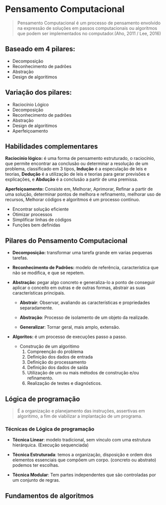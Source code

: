 # Pensamento Computacional

> Pensamento Computacional é um processo de pensamento envolvido na expressão de soluções em passos computacionais ou algoritmos que podem ser implementados no computador.(Aho, 2011 / Lee, 2016)

## Baseado em 4 pilares: 
* Decomposição
* Reconhecimento de padrões
* Abstração
* Design de algoritimos

## Variação dos pilares: 
* Raciocínio Lógico
* Decomposição
* Reconhecimento de padrões
* Abstração
* Design de algoritimos
* Aperfeiçoamento

## Habilidades complementares

**Raciocínio lógico:** é uma forma de pensamento estruturado, o raciocínio, que permite encontrar aa conclusão ou determinar a resolução de um problema, classificado em 3 tipos, **Indução** é a especulação de leis e teorias, **Dedução** é a utilização de leis e teorias para gerar previsões e explicações, e **Abdução** é a conclusão a partir de uma premissa.

**Aperfeiçoamento:** Consiste em, Melhorar, Aprimorar, Refinar a partir de uma solução, determinar pontos de melhora e refinamento, melhorar uso de recursos, Melhorar códigos e algoritmos é um processo contínuo.

* Encontrar solução eficiente
* Otimizar processos
* Simplificar linhas de códigos
* Funções bem definidas

## Pilares do Pensamento Computacional

* **Decomposição:** transformar uma tarefa grande em varias pequenas tarefas.

* **Reconhecimento de Padrões:** modelo de referência, característica que não se modifica, e que se repetem.

* **Abstração:** pegar algo concreto e generaliza-lo a ponto de conseguir aplicar o conceito em outras e de outras formas, abstrair as suas características principais.
  * **Abstrair**: Observar, avaliando as características e propriedades separadamente.

  * **Abstração**: Processo de isolamento de um objeto da realizade.
  * **Generalizar**: Tornar geral, mais amplo, extensão.

* **Algoritos:** é um processo de execuções passo a passo.
  * Construção de um algoritimo
    1. Compreenção do problema
    2. Definição dos dados de entrada
    3. Definição do processamento
    4. Definição dos dados de saída
    5. Utilização de um ou mais métodos de construção e/ou refinamento.
    6. Realização de testes e diagnósticos.

## Lógica de programação
> É a organização e planejamento das instruções, assertivas em algoritimo, a fim de viabilizar a implantação de um programa.

### Técnicas de Lógica de programação
* **Técnica Linear**: modelo tradicional, sem vínculo com uma estrutura hierárquica. (Execução sequenciada)

* **Técnica Estruturada**: temos a organização, disposição e ordem dos elementos essenciais que compõem um corpo. (concreto ou abstrato) podemos ter escolhas.

* **Técnica Modular**: Tem partes independentes que são controladas por um conjunto de regras.

## Fundamentos de algoritmos